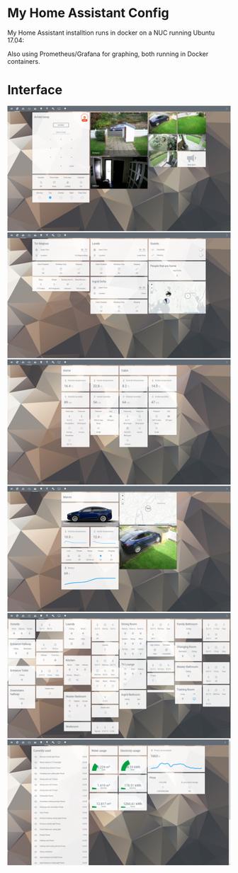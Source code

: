 # My Home Assistant Config

My Home Assistant installtion runs in docker on a NUC running Ubuntu 17.04:

Also using Prometheus/Grafana for graphing, both running in Docker containers. 
 

# Interface
![UI1](images/screenshot_1.png)
![UI2](images/screenshot_2.png)
![UI3](images/screenshot_3.png)
![UI4](images/screenshot_4.png)
![UI5](images/screenshot_5.png)
![UI6](images/screenshot_6.png)
